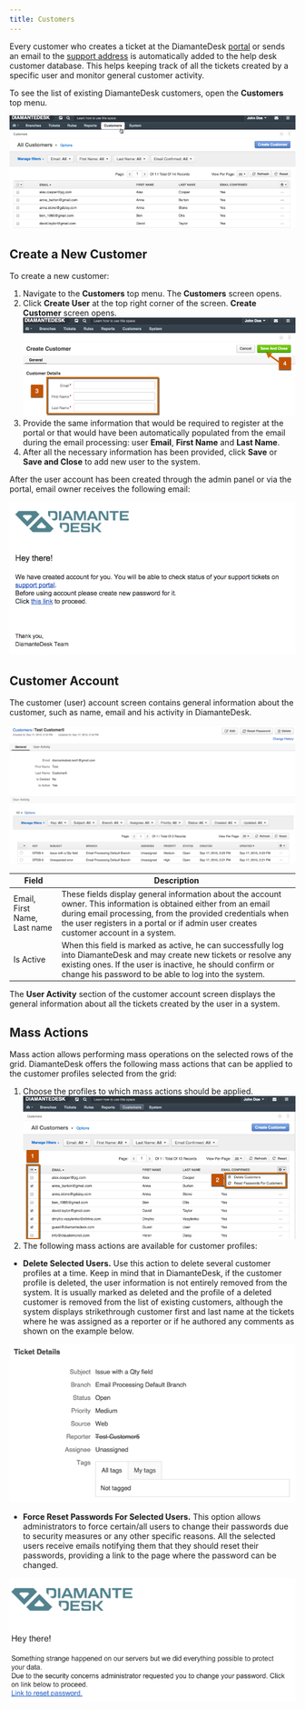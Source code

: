 ```yaml
---
title: Customers
---
```


Every customer who creates a ticket at the DiamanteDesk [portal](channels/portal.html) or sends an email to the [support address](channels/email-processing.html) is automatically added to the help desk customer database. This helps keeping track of all the tickets created by a specific user and monitor general customer activity.

To see the list of existing DiamanteDesk customers, open the **Customers** top menu.

![Customers](img/customers.png)

## Create a New Customer

To create a new customer:

1. Navigate to the **Customers** top menu. The **Customers** screen opens. 
2. Click **Create User** at the top right corner of the screen. **Create Customer** screen opens.
![Customers](img/new_customer.png)
3. Provide the same information that would be required to register at the portal or that would have been automatically populated from the email during the email processing: user **Email**, **First Name** and **Last Name**.
4. After all the necessary information has been provided, click **Save** or **Save and Close** to add new user to the system.

After the user account has been created through the admin panel or via the portal, email owner receives the following email:

![Customers](img/customer_email.png)

## Customer Account

The customer (user) account screen contains general information about the customer, such as name, email and his activity in DiamanteDesk.

![Customers](img/customer_account.png)

Field | Description
------------- | -------------
Email, First Name, Last name | These fields display  general information about the account owner. This information is obtained either from an email during email processing, from the provided credentials when the user registers in a portal or if admin user creates customer account in a system.
<a name="is-active"></a>Is Active | When this field is marked as active, he can successfully log into DiamanteDesk and may create new tickets or resolve any existing ones. If the user is inactive, he should confirm or change his password to be able to log into the system.

The **User Activity** section of the customer account screen displays the general information about all the tickets created by the user in a system.

## Mass Actions

Mass action allows performing mass operations on the selected rows of the grid. DiamanteDesk offers the following mass actions that can be applied to the customer profiles selected from the grid:

1. Choose the profiles to which mass actions should be applied.
![Customers](img/customers_mass_action.png)
2. The following mass actions are available for customer profiles:

* **Delete Selected Users.** Use this action to delete several customer profiles at a time. Keep in mind that in DiamanteDesk, if the customer profile is deleted, the user information is not entirely removed from the system. It is usually marked as deleted and the profile of a deleted customer is removed from the list of existing customers, although the system displays strikethrough customer first and last name at the tickets where he was assigned as a reporter or if he authored any comments as shown on the example below.

![Customers](img/customer_deleted.png)

* **Force Reset Passwords For Selected Users.** This option allows administrators to force certain/all users to change their passwords due to security measures or any other specific reasons. All the selected users receive emails notifying them that they should reset their passwords, providing a link to the page where the password can be changed.

![Customers](img/customer_password_reset.png)